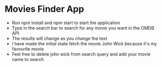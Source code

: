 # Movies Finder App
* Run npm install and npm start to start the application
* Type in the search bar to search for any movie you want in the OMDB API
* The results will change as you change the text
* I have made the initial state fetch the movie John Wick because it's my favourite movie
* Feel free to delete john wick from search query and add your movie name to search
